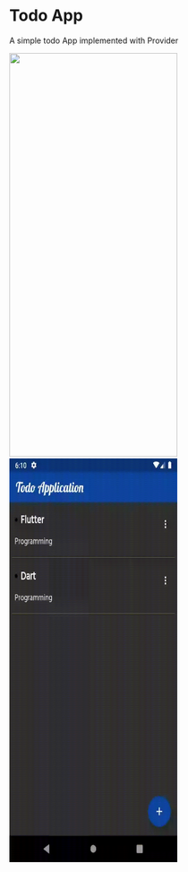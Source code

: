 # Todo App

A simple todo App implemented with Provider

<img src="insert.gif" width="300" height="720" /> <img src="delete.gif" width="300" height="720" />
